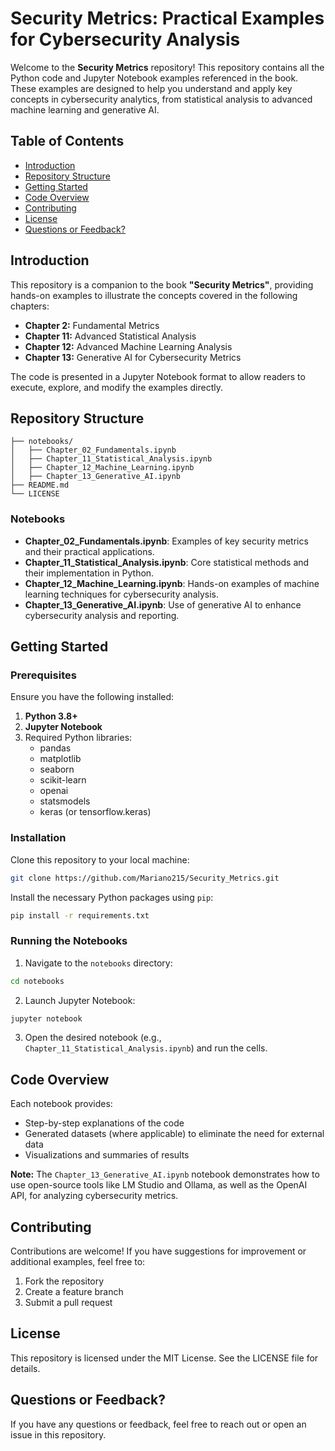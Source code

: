 # Security Metrics: Practical Examples for Cybersecurity Analysis

Welcome to the **Security Metrics** repository! This repository contains all the Python code and Jupyter Notebook examples referenced in the book. These examples are designed to help you understand and apply key concepts in cybersecurity analytics, from statistical analysis to advanced machine learning and generative AI.

## Table of Contents
- [Introduction](#introduction)
- [Repository Structure](#repository-structure)
- [Getting Started](#getting-started)
- [Code Overview](#code-overview)
- [Contributing](#contributing)
- [License](#license)
- [Questions or Feedback?](#questions-or-feedback)

## Introduction

This repository is a companion to the book **"Security Metrics"**, providing hands-on examples to illustrate the concepts covered in the following chapters:
- **Chapter 2:** Fundamental Metrics
- **Chapter 11:** Advanced Statistical Analysis
- **Chapter 12:** Advanced Machine Learning Analysis
- **Chapter 13:** Generative AI for Cybersecurity Metrics

The code is presented in a Jupyter Notebook format to allow readers to execute, explore, and modify the examples directly.

## Repository Structure

```
├── notebooks/
│   ├── Chapter_02_Fundamentals.ipynb
│   ├── Chapter_11_Statistical_Analysis.ipynb
│   ├── Chapter_12_Machine_Learning.ipynb
│   ├── Chapter_13_Generative_AI.ipynb
├── README.md
└── LICENSE
```

### Notebooks
- **Chapter_02_Fundamentals.ipynb**: Examples of key security metrics and their practical applications.
- **Chapter_11_Statistical_Analysis.ipynb**: Core statistical methods and their implementation in Python.
- **Chapter_12_Machine_Learning.ipynb**: Hands-on examples of machine learning techniques for cybersecurity analysis.
- **Chapter_13_Generative_AI.ipynb**: Use of generative AI to enhance cybersecurity analysis and reporting.

## Getting Started

### Prerequisites

Ensure you have the following installed:
1. **Python 3.8+**
2. **Jupyter Notebook**
3. Required Python libraries:
   - pandas
   - matplotlib
   - seaborn
   - scikit-learn
   - openai
   - statsmodels
   - keras (or tensorflow.keras)

### Installation

Clone this repository to your local machine:
```bash
git clone https://github.com/Mariano215/Security_Metrics.git
```

Install the necessary Python packages using `pip`:
```bash
pip install -r requirements.txt
```

### Running the Notebooks

1. Navigate to the `notebooks` directory:
```bash
cd notebooks
```

2. Launch Jupyter Notebook:
```bash
jupyter notebook
```

3. Open the desired notebook (e.g., `Chapter_11_Statistical_Analysis.ipynb`) and run the cells.

## Code Overview

Each notebook provides:
* Step-by-step explanations of the code
* Generated datasets (where applicable) to eliminate the need for external data
* Visualizations and summaries of results

**Note:** The `Chapter_13_Generative_AI.ipynb` notebook demonstrates how to use open-source tools like LM Studio and Ollama, as well as the OpenAI API, for analyzing cybersecurity metrics.

## Contributing

Contributions are welcome! If you have suggestions for improvement or additional examples, feel free to:
1. Fork the repository
2. Create a feature branch
3. Submit a pull request

## License

This repository is licensed under the MIT License. See the LICENSE file for details.

## Questions or Feedback?

If you have any questions or feedback, feel free to reach out or open an issue in this repository.
